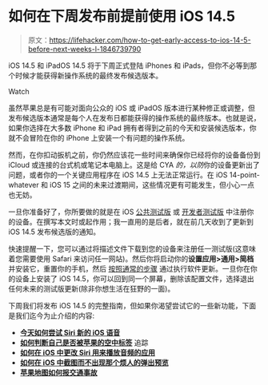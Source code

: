 # 如何在下周发布前提前使用 iOS 14.5

> 原文：<https://lifehacker.com/how-to-get-early-access-to-ios-14-5-before-next-weeks-l-1846739790>

iOS 14.5 和 iPadOS 14.5 将于下周正式登陆 iPhones 和 iPads，但你不必等到那个时候才能获得新操作系统的最终发布候选版本。

Watch

虽然苹果总是有可能对面向公众的 iOS 或 iPadOS 版本进行某种修正或调整，但发布候选版本通常是每个人在发布日都能获得的操作系统的最终版本。也就是说，如果你选择在大多数 iPhone 和 iPad 拥有者得到之前的今天和安装候选版本，你就不会冒险在你的 iPhone 上安装一个有问题的操作系统。

然而，在你扣动扳机之前，你仍然应该花一些时间来确保你已经将你的设备备份到 iCloud 或连接的台式机或笔记本电脑上。这是给 CYA *的，以防*你的设备更新出了问题，或者你的一个关键应用程序在 iOS 14.5 上无法正常运行。在 iOS 14-point-whatever 和 iOS 15 之间的未来过渡期间，这些情况更有可能发生，但小心一点也无妨。

一旦你准备好了，你所要做的就是在 iOS [公共测试版](https://beta.apple.com/sp/betaprogram/) 或 [开发者测试版](https://betaprofiles.com/) 中注册你的设备。在撰写本文时或起作用；我一直用的是后者，就在前几天收到了更新到 iOS 14.5 发布候选版的通知。

快速提醒一下，您可以通过将描述文件下载到您的设备来注册任一测试版(这意味着您需要使用 Safari 来访问任一网站)。然后你将启动你的**设置应用>通用>简档**并安装它，重置你的手机，然后 [按照通常的步骤](https://lifehacker.com/how-to-update-your-iphone-and-all-your-apps-1843480748) 通过执行软件更新。一旦你在你的设备上安装了 iOS 14.5，你可以回到同一个屏幕，删除该配置文件，选择退出任何未来的测试版更新(除非你想生活在狂野的一面)。

下周我们将发布 iOS 14.5 的完整指南，但如果你渴望尝试它的一些新功能，下面是我们迄今为止介绍的内容:

*   [**今天如何尝试 Siri 新的 iOS 语音**](https://lifehacker.com/how-to-try-siris-new-ios-voices-today-1846592621)
*   [**如何判断自己是否被苹果的空中标签**](https://lifehacker.com/how-to-tell-if-youre-being-tracked-by-apples-airtags-1846429685) 追踪
*   [**如何在 iOS 中更改 Siri 用来播放音频的应用**](https://lifehacker.com/how-to-change-your-default-music-player-in-ios-14-5-1846397128)
*   [**如何在 iOS 中截图而不出现那个烦人的弹出预览**](https://lifehacker.com/how-to-take-screenshots-in-ios-without-that-annoying-po-1846334944)
*   [**苹果地图如何报交通事故**](https://lifehacker.com/how-to-report-traffic-accidents-in-apple-maps-1846258444)